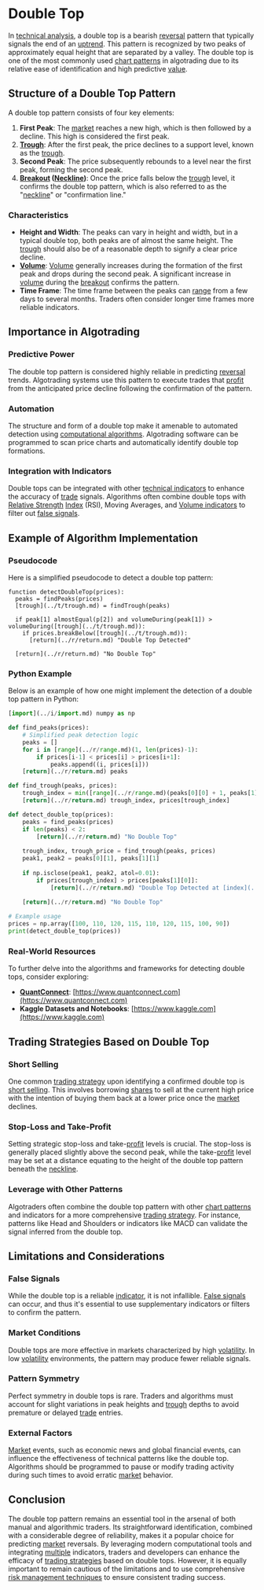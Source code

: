 # Double Top

In [technical analysis](../t/technical_analysis.md), a double top is a bearish [reversal](../r/reversal.md) pattern that typically signals the end of an [uptrend](../u/uptrend.md). This pattern is recognized by two peaks of approximately equal height that are separated by a valley. The double top is one of the most commonly used [chart patterns](../c/chart_patterns.md) in algotrading due to its relative ease of identification and high predictive [value](../v/value.md).

## Structure of a Double Top Pattern

A double top pattern consists of four key elements:

1. **First Peak**: The [market](../m/market.md) reaches a new high, which is then followed by a decline. This high is considered the first peak.
2. **[Trough](../t/trough.md)**: After the first peak, the price declines to a support level, known as the [trough](../t/trough.md).
3. **Second Peak**: The price subsequently rebounds to a level near the first peak, forming the second peak.
4. **[Breakout](../b/breakout.md) ([Neckline](../n/neckline.md))**: Once the price falls below the [trough](../t/trough.md) level, it confirms the double top pattern, which is also referred to as the "[neckline](../n/neckline.md)" or "confirmation line."

### Characteristics

- **Height and Width**: The peaks can vary in height and width, but in a typical double top, both peaks are of almost the same height. The [trough](../t/trough.md) should also be of a reasonable depth to signify a clear price decline.
- **[Volume](../v/volume.md)**: [Volume](../v/volume.md) generally increases during the formation of the first peak and drops during the second peak. A significant increase in [volume](../v/volume.md) during the [breakout](../b/breakout.md) confirms the pattern.
- **Time Frame**: The time frame between the peaks can [range](../r/range.md) from a few days to several months. Traders often consider longer time frames more reliable indicators.

## Importance in Algotrading

### Predictive Power

The double top pattern is considered highly reliable in predicting [reversal](../r/reversal.md) trends. Algotrading systems use this pattern to execute trades that [profit](../p/profit.md) from the anticipated price decline following the confirmation of the pattern.

### Automation

The structure and form of a double top make it amenable to automated detection using [computational algorithms](../c/computational_algorithms.md). Algotrading software can be programmed to scan price charts and automatically identify double top formations.

### Integration with Indicators

Double tops can be integrated with other [technical indicators](../t/technical_indicator.md) to enhance the accuracy of [trade](../t/trade.md) signals. Algorithms often combine double tops with [Relative Strength](../r/relative_strength.md) [Index](../i/index_instrument.md) (RSI), Moving Averages, and [Volume indicators](../v/volume_indicators.md) to filter out [false signals](../f/false_signals_in_trading.md).

## Example of Algorithm Implementation

### Pseudocode

Here is a simplified pseudocode to detect a double top pattern:
```
function detectDoubleTop(prices):
  peaks = findPeaks(prices)
  [trough](../t/trough.md) = findTrough(peaks)
  
  if peak[1] almostEqual(p[2]) and volumeDuring(peak[1]) > volumeDuring([trough](../t/trough.md)):
    if prices.breakBelow([trough](../t/trough.md)):
      [return](../r/return.md) "Double Top Detected"

  [return](../r/return.md) "No Double Top"
```

### Python Example

Below is an example of how one might implement the detection of a double top pattern in Python:
```python
[import](../i/import.md) numpy as np

def find_peaks(prices):
    # Simplified peak detection logic
    peaks = []
    for i in [range](../r/range.md)(1, len(prices)-1):
        if prices[i-1] < prices[i] > prices[i+1]:
            peaks.append((i, prices[i]))
    [return](../r/return.md) peaks

def find_trough(peaks, prices):
    trough_index = min([range](../r/range.md)(peaks[0][0] + 1, peaks[1][0]), key=[lambda](../l/lambda.md) i: prices[i])
    [return](../r/return.md) trough_index, prices[trough_index]

def detect_double_top(prices):
    peaks = find_peaks(prices)
    if len(peaks) < 2:
        [return](../r/return.md) "No Double Top"
    
    trough_index, trough_price = find_trough(peaks, prices)
    peak1, peak2 = peaks[0][1], peaks[1][1]
    
    if np.isclose(peak1, peak2, atol=0.01):
        if prices[trough_index] > prices[peaks[1][0]]:
            [return](../r/return.md) "Double Top Detected at [index](../i/index_instrument.md)", peaks[1][0]
    
    [return](../r/return.md) "No Double Top"

# Example usage
prices = np.array([100, 110, 120, 115, 110, 120, 115, 100, 90])
print(detect_double_top(prices))
```

### Real-World Resources

To further delve into the algorithms and frameworks for detecting double tops, consider exploring:

- **[QuantConnect](../q/quantconnect.md)**: [https://www.quantconnect.com](https://www.quantconnect.com)
- **Kaggle Datasets and Notebooks**: [https://www.kaggle.com](https://www.kaggle.com)

## Trading Strategies Based on Double Top

### Short Selling

One common [trading strategy](../t/trading_strategy.md) upon identifying a confirmed double top is [short selling](../s/short_selling.md). This involves borrowing [shares](../s/shares.md) to sell at the current high price with the intention of buying them back at a lower price once the [market](../m/market.md) declines.

### Stop-Loss and Take-Profit

Setting strategic stop-loss and take-[profit](../p/profit.md) levels is crucial. The stop-loss is generally placed slightly above the second peak, while the take-[profit](../p/profit.md) level may be set at a distance equating to the height of the double top pattern beneath the [neckline](../n/neckline.md).

### Leverage with Other Patterns

Algotraders often combine the double top pattern with other [chart patterns](../c/chart_patterns.md) and indicators for a more comprehensive [trading strategy](../t/trading_strategy.md). For instance, patterns like Head and Shoulders or indicators like MACD can validate the signal inferred from the double top.

## Limitations and Considerations

### False Signals

While the double top is a reliable [indicator](../i/indicator.md), it is not infallible. [False signals](../f/false_signals_in_trading.md) can occur, and thus it's essential to use supplementary indicators or filters to confirm the pattern.

### Market Conditions

Double tops are more effective in markets characterized by high [volatility](../v/volatility.md). In low [volatility](../v/volatility.md) environments, the pattern may produce fewer reliable signals.

### Pattern Symmetry

Perfect symmetry in double tops is rare. Traders and algorithms must account for slight variations in peak heights and [trough](../t/trough.md) depths to avoid premature or delayed [trade](../t/trade.md) entries.

### External Factors

[Market](../m/market.md) events, such as economic news and global financial events, can influence the effectiveness of technical patterns like the double top. Algorithms should be programmed to pause or modify trading activity during such times to avoid erratic [market](../m/market.md) behavior.

## Conclusion

The double top pattern remains an essential tool in the arsenal of both manual and algorithmic traders. Its straightforward identification, combined with a considerable degree of reliability, makes it a popular choice for predicting [market](../m/market.md) reversals. By leveraging modern computational tools and integrating [multiple](../m/multiple.md) indicators, traders and developers can enhance the efficacy of [trading strategies](../t/trading_strategies.md) based on double tops. However, it is equally important to remain cautious of the limitations and to use comprehensive [risk management techniques](../r/risk_management_techniques.md) to ensure consistent trading success.